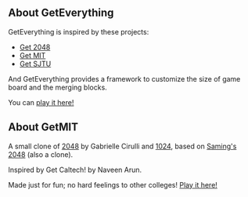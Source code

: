 ## About GetEverything
GetEverything is inspired by these projects:
- [Get 2048]()
- [Get MIT]()
- [Get SJTU]()

And GetEverything provides a framework to customize the size of game board and the merging blocks.

You can [play it here!](https://sinkinben.github.io)

## About GetMIT
A small clone of [2048](http://gabrielecirulli.github.io/2048/) by Gabrielle Cirulli and [1024](https://play.google.com/store/apps/details?id=com.veewo.a1024), based on [Saming's 2048](http://saming.fr/p/2048/) (also a clone).

Inspired by Get Caltech! by Naveen Arun.

Made just for fun; no hard feelings to other colleges! [Play it here!](http://mitchellgu.github.io/GetMIT/)